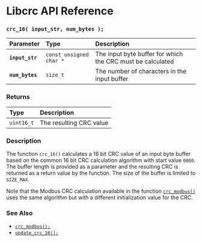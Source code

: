 # Libcrc API Reference

### `crc_16( input_str, num_bytes );`

| Parameter | Type | Description |
| :--- | :--- | :--- |
|**`input_str`**|`const unsigned char *`|The input byte buffer for which the CRC must be calculated|
|**`num_bytes`**|`size_t`|The number of characters in the input buffer|

### Returns

| Type | Description |
| :--- | :--- |
|`uint16_t`|The resulting CRC value|

### Description

The function `crc_16()` calculates a 16 bit CRC value of an input byte buffer based on the common 16 bit
CRC calculation algorithm with start value `0000`.
The buffer length is provided as a parameter and the resulting CRC is returned
as a return value by the function. The size of the buffer is limited to `SIZE_MAX`.

Note that the Modbus CRC calculation available in the function [`crc_modbus()`](crc_modbus.md)
uses the same algorithm but with a different initialization value
for the CRC.

### See Also

* [`crc_modbus();`](crc_modbus.md)
* [`update_crc_16();`](update_crc_16.md)
